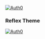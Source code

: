 [![Auth0](https://i.cloudup.com/1vaSVATKTL.png)](http://auth0.com)

### Reflex Theme

[![Auth0](https://i.cloudup.com/Wj-Qezr1vx.png)](http://auth0.com)

